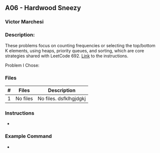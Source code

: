 ## A06 - Hardwood Sneezy
### Victor Marchesi
### Description:

These problems focus on counting frequencies or selecting the top/bottom K elements, using heaps, priority queues, and sorting, which are core strategies shared with LeetCode 692.
[Link](https://github.com/rugbyprof/4883-Programming_Techniques/tree/master/Assignments/A06) to the instructions.

Problem I Chose: 


### Files

|   #   | Files    | Description                      |
| :---: | -------- | -------------------------------- |
|   1   | No files | No files.   dsfklhgjdgkj    |


### Instructions

- 


### Example Command

- 